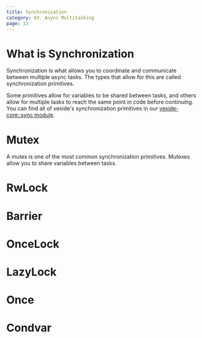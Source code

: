 ```yaml
---
title: Synchronization
category: 03. Async Multitasking
page: 13
---
```


# What is Synchronization

Synchronization is what allows you to coordinate and communicate between multiple async tasks.
The types that allow for this are called synchronization primitives.

Some primitives allow for variables to be shared between tasks, and others allow for multiple tasks to reach the same point in code before continuing. You can find all of vexide's synchronization primitives in our [vexide-core::sync module](https://docs.rs/vexide-core/0.2.0/vexide_core/sync/index.html).

# Mutex

A mutex is one of the most common synchronization primitives. Mutexes allow you to share variables between tasks.

# RwLock

# Barrier

# OnceLock

# LazyLock

# Once

# Condvar